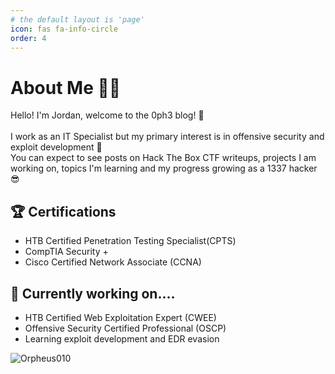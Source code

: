 ```yaml
---
# the default layout is 'page'
icon: fas fa-info-circle
order: 4
---
```

# About Me 🧑‍💻

Hello!
I'm Jordan, welcome to the 0ph3 blog! 👋  
\
I work as an IT Specialist but my primary interest is in offensive security and exploit development 👀 
\
You can expect to see posts on Hack The Box CTF writeups, projects I am working on, topics I'm learning and my progress growing as a 1337 hacker 😎 

## 🏆 Certifications 
<ul>
  <li>HTB Certified Penetration Testing Specialist(CPTS)</li>
  <li>CompTIA Security +</li>
  <li>Cisco Certified Network Associate (CCNA)</li>
</ul>

## 📖 Currently working on.... 
<ul>
  <li>HTB Certified Web Exploitation Expert (CWEE) </li>
  <li>Offensive Security Certified Professional (OSCP)</li>
  <li>Learning exploit development and EDR evasion</li>
</ul>


![Orpheus010](https://www.hackthebox.eu/badge/image/266253)
